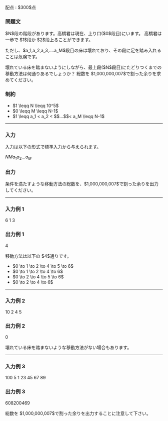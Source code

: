 
<div>

<span>

<span>

<p>
配点 : $300$点
</p>

<div>

<section>

### **問題文**

<p>
$N$段の階段があります。高橋君は現在、上り口($0$段目)にいます。
高橋君は一歩で $1$段か $2$段上ることができます。
</p>

<p>
ただし、$a_1,a_2,a_3,....a_M$段目の床は壊れており、その段に足を踏み入れることは危険です。
</p>

<p>
壊れている床を踏まないようにしながら、最上段($N$段目)にたどりつくまでの移動方法は何通りあるでしょうか？
総数を $1,000,000,007$で割った余りを求めてください。
</p>

</section>

</div>

<div>

<section>

### **制約**

<ul>

<li>
$1 \leqq N \leqq 10^5$
</li>

<li>
$0 \leqq M \leqq N-1$
</li>

<li>
$1 \leqq a_1 < a_2  < $$...$$< a_M \leqq N-1$
</li>

</ul>

</section>

</div>

---

<div>

<div>

<section>

### **入力**

<p>
入力は以下の形式で標準入力から与えられます。
</p>

<div>

$N$$M$$a_1$$a_2$$.$$.$$.$$a_M$
</div>

</section>

</div>

<div>

<section>

### **出力**

<p>
条件を満たすような移動方法の総数を、$1,000,000,007$で割った余りを出力してください。
</p>

</section>

</div>

</div>

---

<div>

<section>

### **入力例 1**

<div>

6 1
3

</div>

</section>

</div>

<div>

<section>

### **出力例 1**

<div>

4

</div>

<p>
移動方法は以下の $4$通りです。
</p>

<ul>

<li>
$0 \to 1 \to 2 \to 4 \to 5 \to 6$
</li>

<li>
$0 \to 1 \to 2 \to 4 \to 6$
</li>

<li>
$0 \to 2 \to 4 \to 5 \to 6$
</li>

<li>
$0 \to 2 \to 4 \to 6$
</li>

</ul>

</section>

</div>

---

<div>

<section>

### **入力例 2**

<div>

10 2
4
5

</div>

</section>

</div>

<div>

<section>

### **出力例 2**

<div>

0

</div>

<p>
壊れている床を踏まないような移動方法がない場合もあります。
</p>

</section>

</div>

---

<div>

<section>

### **入力例 3**

<div>

100 5
1
23
45
67
89

</div>

</section>

</div>

<div>

<section>

### **出力例 3**

<div>

608200469

</div>

<p>
総数を $1,000,000,007$で割った余りを出力することに注意して下さい。
</p>

</section>

</div>

</span>

</span>

</div>
